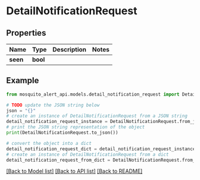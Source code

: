 # DetailNotificationRequest


## Properties

Name | Type | Description | Notes
------------ | ------------- | ------------- | -------------
**seen** | **bool** |  | 

## Example

```python
from mosquito_alert_api.models.detail_notification_request import DetailNotificationRequest

# TODO update the JSON string below
json = "{}"
# create an instance of DetailNotificationRequest from a JSON string
detail_notification_request_instance = DetailNotificationRequest.from_json(json)
# print the JSON string representation of the object
print(DetailNotificationRequest.to_json())

# convert the object into a dict
detail_notification_request_dict = detail_notification_request_instance.to_dict()
# create an instance of DetailNotificationRequest from a dict
detail_notification_request_from_dict = DetailNotificationRequest.from_dict(detail_notification_request_dict)
```
[[Back to Model list]](../README.md#documentation-for-models) [[Back to API list]](../README.md#documentation-for-api-endpoints) [[Back to README]](../README.md)


